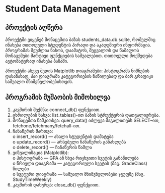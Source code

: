 # Student Data Management

## პროექტის აღწერა

პროექტში ვიყენებ მონაცემთა ბაზას students_data.db.sqlite, რომელშიც ინახება თითოეული სტუდენტის პირადი და აკადემიური ინფორმაცია. პროგრამას შეუძლია ნახოს, დაამატოს, შეცვალოს და წაშალოს მონაცემები მარტივი ფუნქციების საშუალებით. თითოეული მოქმედება ავტომატურად ინახება ბაზაში.

პროექტში ასევე შედის Matplotlib დიაგრამები: ჰისტოგრამა ნიშნების დასანახად, პაი დიაგრამა კატეგორიების ნაწილებად და ბარ გრაფიკი საშუალო მნიშვნელობებისთვის.

## პროგრამის მუშაობის მიმოხილვა

1. კავშირის შექმნა: connect_db() ფუნქციით.  
2. ცხრილების ნახვა: list_tables()-ით ბაზის სტრუქტურის დათვალიერება.  
3. მონაცემთა წამკითხვა: query_data() იძლევა მაგალითებს SELECT–ით, fetchone/fetchmany/fetchall–ით.  
4. ჩანაწერის მართვა:  
   o insert_record() — ახალი სტუდენტის დამატება  
   o update_record() — არსებული ჩანაწერის განახლება  
   o delete_record() — ჩანაწერის წაშლა  
5. ვიზუალიზაცია (Matplotlib):  
   o ჰისტოგრამა — GPA ან სხვა რიცხვითი სვეტის განაწილება  
   o წრიული დიაგრამა — კატეგორიული სვეტის (მაგ. GradeClass) წილები  
   o სვეტური დიაგრამა — საშუალო მნიშვნელობები ჯგუფზე (მაგ. StudyTimeWeekly)  
6. კავშირის დახურვა: close_db() ფუნქციით.
